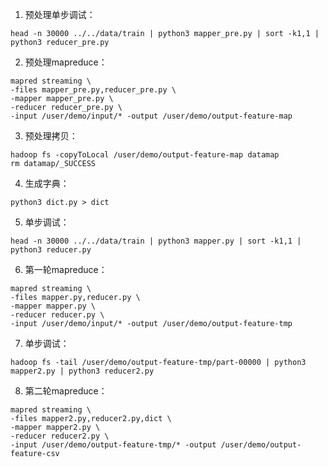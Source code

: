 1. 预处理单步调试：
```console
head -n 30000 ../../data/train | python3 mapper_pre.py | sort -k1,1 | python3 reducer_pre.py
```
2. 预处理mapreduce：
```console
mapred streaming \
-files mapper_pre.py,reducer_pre.py \
-mapper mapper_pre.py \
-reducer reducer_pre.py \
-input /user/demo/input/* -output /user/demo/output-feature-map
```

3. 预处理拷贝：
```console
hadoop fs -copyToLocal /user/demo/output-feature-map datamap
rm datamap/_SUCCESS
```

4. 生成字典：
```console
python3 dict.py > dict
```

5. 单步调试：
```console
head -n 30000 ../../data/train | python3 mapper.py | sort -k1,1 | python3 reducer.py
```
6. 第一轮mapreduce：
```console
mapred streaming \
-files mapper.py,reducer.py \
-mapper mapper.py \
-reducer reducer.py \
-input /user/demo/input/* -output /user/demo/output-feature-tmp
```

7. 单步调试：
```console
hadoop fs -tail /user/demo/output-feature-tmp/part-00000 | python3 mapper2.py | python3 reducer2.py
```

8. 第二轮mapreduce：
```console
mapred streaming \
-files mapper2.py,reducer2.py,dict \
-mapper mapper2.py \
-reducer reducer2.py \
-input /user/demo/output-feature-tmp/* -output /user/demo/output-feature-csv
```
